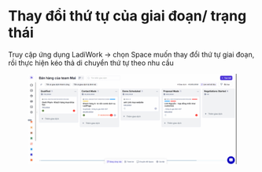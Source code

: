 # Thay đổi thứ tự của giai đoạn/ trạng thái

Truy cập ứng dụng LadiWork -> chọn Space muốn thay đổi thứ tự giai đoạn, rồi thực hiện kéo thả di chuyển thứ tự theo nhu cầu

<figure><img src="../../.gitbook/assets/thay đổi thứ tự .gif" alt=""><figcaption></figcaption></figure>
